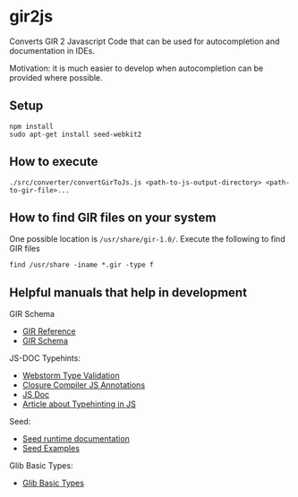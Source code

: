 # gir2js

Converts GIR 2 Javascript Code that can be used for autocompletion and documentation in IDEs.

Motivation: it is much easier to develop when autocompletion can be provided where possible.

## Setup

```
npm install
sudo apt-get install seed-webkit2
```

## How to execute

```
./src/converter/convertGirToJs.js <path-to-js-output-directory> <path-to-gir-file>...
```

## How to find GIR files on your system

One possible location is `/usr/share/gir-1.0/`. Execute the following to find GIR files

```
find /usr/share -iname *.gir -type f
```

## Helpful manuals that help in development

GIR Schema
* [GIR Reference](https://github.com/GNOME/gobject-introspection/blob/master/docs/reference/gi-gir-reference.xml)
* [GIR Schema](https://github.com/shana/bindinator/blob/master/scheme/gir.xsd)

JS-DOC Typehints:
* [Webstorm Type Validation](https://blog.jetbrains.com/webstorm/2012/10/validating-javascript-code-with-jsdoc-types-annotations/)
* [Closure Compiler JS Annotations](https://github.com/google/closure-compiler/wiki/Annotating-JavaScript-for-the-Closure-Compiler)
* [JS Doc](http://usejsdoc.org/index.html)
* [Article about Typehinting in JS](https://strongloop.com/strongblog/type-hinting-in-javascript/)

Seed:
* [Seed runtime documentation](https://people.gnome.org/~racarr/seed/runtime.html)
* [Seed Examples](https://github.com/GNOME/seed-examples)

Glib Basic Types:
* [Glib Basic Types](https://developer.gnome.org/glib/stable/glib-Basic-Types.html)